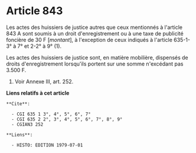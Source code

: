 # Article 843

Les actes des huissiers de justice autres que ceux mentionnés à l'article 843 A sont soumis à un droit d'enregistrement ou à
une taxe de publicité foncière de 30 F [*montant*], à l'exception de ceux indiqués à l'article 635-1-3° à 7° et 2-2° à 9°
(1).

Les actes des huissiers de justice sont, en matière mobilière, dispensés de droits d'enregistrement lorsqu'ils portent sur
une somme n'excédant pas 3.500 F.

1)   Voir Annexe III, art. 252.

**Liens relatifs à cet article**

	**Cite**:

	  - CGI 635 1 3°, 4°, 5°, 6°, 7°
	  - CGI 635 2 2°, 3°, 4°, 5°, 6°, 7°, 8°, 9°
	  - CGIAN3 252

	**Liens**:

	  - HISTO: EDITION 1979-07-01
